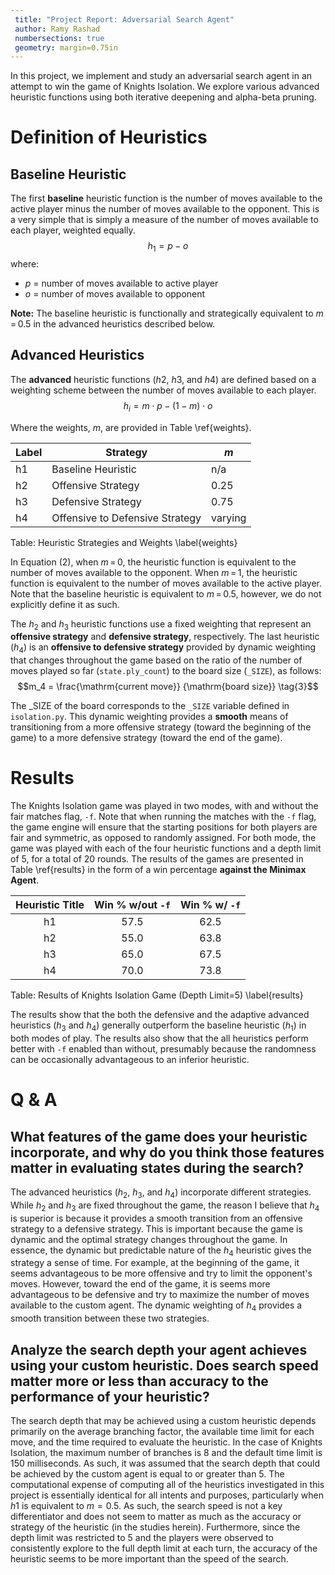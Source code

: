 ```yaml
---
 title: "Project Report: Adversarial Search Agent"
 author: Ramy Rashad
 numbersections: true
 geometry: margin=0.75in
---
```


In this project, we implement and study an adversarial search agent in an attempt to win
the game of Knights Isolation. We explore various advanced heuristic functions using
both iterative deepening and alpha-beta pruning.

# Definition of Heuristics

## Baseline Heuristic

The first **baseline** heuristic function is the number of moves available to the active
player minus the number of moves available to the opponent. This is a very simple that
is simply a measure of the number of moves available to each player, weighted equally.
$$h_1 = p - o \tag{1}$$
where:

- $p$ = number of moves available to active player
- $o$ = number of moves available to opponent

**Note:** The baseline heuristic is functionally and strategically equivalent to
$m\!\!=\!\!0.5$ in the advanced heuristics described below.

## Advanced Heuristics

The **advanced** heuristic functions ($h2$, $h3$, and $h4$) are defined based on a
weighting scheme between the number of moves available to each player.
$$h_i = m \cdot p - (1 - m) \cdot o \tag{2}$$

Where the weights, $m$, are provided in Table \ref{weights}.

| Label | Strategy | $m$ |
| -------- | -------- | -------- |
| h1 | Baseline Heuristic|  n/a |
| h2 | Offensive Strategy | 0.25 |
| h3 | Defensive Strategy | 0.75 |
| h4 | Offensive to Defensive Strategy | varying |
Table: Heuristic Strategies and Weights \label{weights}

In Equation (2), when $m\!\!=\!\!0$, the heuristic function is equivalent to the number
of moves available to the opponent. When $m\!\!=\!\!1$, the heuristic function is
equivalent to the number of moves available to the active player. Note that the baseline
heuristic is equivalent to $m\!\!=\!\!0.5$, however, we do not explicitly define it as
such.

The $h_2$ and $h_3$ heuristic functions use a fixed weighting that represent an
**offensive strategy** and **defensive strategy**, respectively. The last heuristic
($h_4$) is an **offensive to defensive strategy** provided by dynamic weighting that
changes throughout the game based on the ratio of the number of moves played so far
(`state.ply_count`) to the board size (`_SIZE`), as follows:
$$m_4 = \frac{\mathrm{current move}} {\mathrm{board size}} \tag{3}$$

The _SIZE of the board corresponds to the `_SIZE` variable defined in
`isolation.py`. This dynamic weighting provides a **smooth** means of transitioning from
a more offensive strategy (toward the beginning of the game) to a more defensive
strategy (toward the end of the game).

# Results

The Knights Isolation game was played in two modes, with and without the fair matches
flag, `-f`. Note that when running the matches with the `-f` flag, the game engine will
ensure that the starting positions for both players are fair and symmetric, as opposed
to randomly assigned. For both mode, the game was played with each of the four heuristic
functions and a depth limit of 5, for a total of 20 rounds. The results of the games are
presented in Table \ref{results} in the form of a win percentage **against the Minimax
Agent**.

| Heuristic Title | Win % w/out `-f` | Win % w/ `-f` |
|:---------------:|:--------------------:|:-----------------:|
| h1              | 57.5                 | 62.5              |
| h2              | 55.0                 | 63.8              |
| h3              | 65.0                 | 67.5              |
| h4              | 70.0                 | 73.8              |
Table: Results of Knights Isolation Game (Depth Limit=5) \label{results}

The results show that the both the defensive and the adaptive advanced heuristics ($h_3$
and $h_4$) generally outperform the baseline heuristic ($h_1$) in both modes of play.
The results also show that the all heuristics perform better with `-f` enabled than
without, presumably because the randomness can be occasionally advantageous to an
inferior heuristic.

# Q & A

## What features of the game does your heuristic incorporate, and why do you think those features matter in evaluating states during the search?

The advanced heuristics ($h_2$, $h_3$, and $h_4$) incorporate different strategies.
While $h_2$ and $h_3$ are fixed throughout the game, the reason I believe that $h_4$ is
superior is because it provides a smooth transition from an offensive strategy to a
defensive strategy. This is important because the game is dynamic and the optimal
strategy changes throughout the game. In essence, the dynamic but predictable nature of
the $h_4$ heuristic gives the strategy a sense of time. For example, at the beginning of
the game, it seems advantageous to be more offensive and try to limit the opponent's
moves. However, toward the end of the game, it is seems more advantageous to be
defensive and try to maximize the number of moves available to the custom agent. The
dynamic weighting of $h_4$ provides a smooth transition between these two strategies.

## Analyze the search depth your agent achieves using your custom heuristic. Does search speed matter more or less than accuracy to the performance of your heuristic?

The search depth that may be achieved using a custom heuristic depends primarily on the
average branching factor, the available time limit for each move, and the time required
to evaluate the heuristic. In the case of Knights Isolation, the maximum number of
branches is 8 and the default time limit is 150 milliseconds. As such, it was assumed
that the search depth that could be achieved by the custom agent is equal to or greater
than 5. The computational expense of computing all of the heuristics investigated in
this project is essentially identical for all intents and purposes, particularly when
$h1$ is equivalent to $m=0.5$. As such, the search speed is not a key differentiator and
does not seem to matter as much as the accuracy or strategy of the heuristic (in the
studies herein). Furthermore, since the depth limit was restricted to 5 and the players
were observed to consistently explore to the full depth limit at each turn, the accuracy
of the heuristic seems to be more important than the speed of the search.

